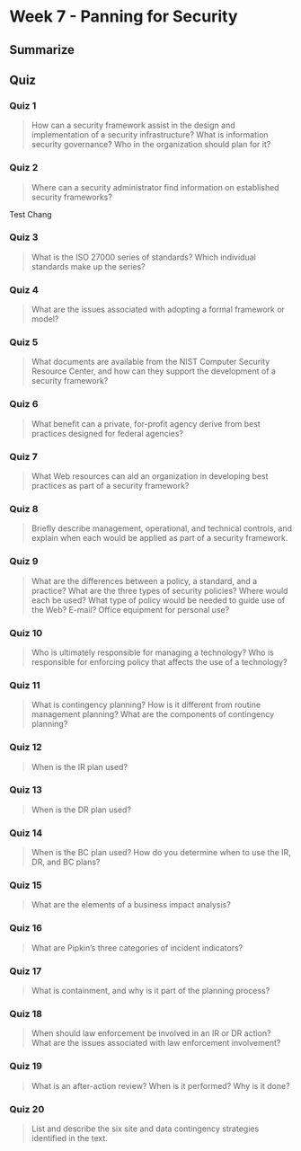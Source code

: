 # Week 7 - Panning for Security


## Summarize


## Quiz

### Quiz 1

> How can a security framework assist in the design and implementation of a security
infrastructure? What is information security governance? Who in the organization
should plan for it?



### Quiz 2

> Where can a security administrator find information on established security frameworks?

Test Chang

### Quiz 3

> What is the ISO 27000 series of standards? Which individual standards make up the series?



### Quiz 4

> What are the issues associated with adopting a formal framework or model?



### Quiz 5

> What documents are available from the NIST Computer Security Resource Center, and
how can they support the development of a security framework?



### Quiz 6

> What benefit can a private, for-profit agency derive from best practices designed for
federal agencies?



### Quiz 7

> What Web resources can aid an organization in developing best practices as part of a
security framework?



### Quiz 8

> Briefly describe management, operational, and technical controls, and explain when
each would be applied as part of a security framework.



### Quiz 9

> What are the differences between a policy, a standard, and a practice? What are the
three types of security policies? Where would each be used? What type of policy would
be needed to guide use of the Web? E-mail? Office equipment for personal use?



### Quiz 10

> Who is ultimately responsible for managing a technology? Who is responsible for
enforcing policy that affects the use of a technology?



### Quiz 11

> What is contingency planning? How is it different from routine management planning?
What are the components of contingency planning?



### Quiz 12

> When is the IR plan used?



### Quiz 13

> When is the DR plan used?



### Quiz 14

> When is the BC plan used? How do you determine when to use the IR, DR, and BC
plans?



### Quiz 15

> What are the elements of a business impact analysis?



### Quiz 16

> What are Pipkin’s three categories of incident indicators?



### Quiz 17

> What is containment, and why is it part of the planning process?



### Quiz 18

> When should law enforcement be involved in an IR or DR action? What are the issues
associated with law enforcement involvement?



### Quiz 19

> What is an after-action review? When is it performed? Why is it done?



### Quiz 20

> List and describe the six site and data contingency strategies identified in the text.